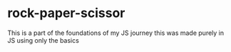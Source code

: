 # rock-paper-scissor

This is a part of the foundations of my JS journey this was made purely in JS using only the basics
